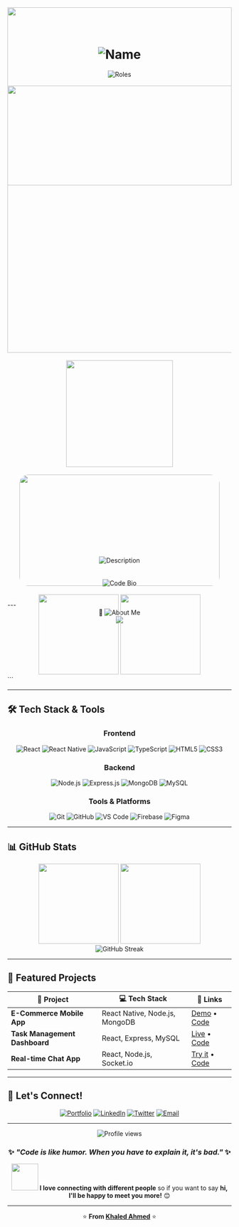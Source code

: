 <div align="center">
<!-- Smooth Gradient Background -->
<img width="100%" height="400" src="https://capsule-render.vercel.app/api?type=waving&color=gradient&customColorList=12&height=400&section=header&text=&animation=fadeIn&fontAlignY=50"/>
<div style="margin-top: -350px;">
<!-- Beautiful Floating Name -->
<h1>
  <img src="https://readme-typing-svg.demolab.com?font=Poppins&weight=600&size=55&duration=1500&pause=3000&color=FFFFFF&center=true&vCenter=true&width=500&height=80&lines=Khaled+Ahmed" alt="Name" />
</h1>
<!-- Elegant Role Animation -->
<img src="https://readme-typing-svg.demolab.com?font=Poppins&weight=300&size=24&duration=3000&pause=1000&color=E0E7FF&center=true&vCenter=true&width=600&height=60&lines=Frontend+Developer+✨;Software+Engineer+🚀;React+%26+Node.js+Expert+⚛️;Mobile+App+Developer+📱" alt="Roles" />
<br><br>
<!-- Minimalist Wave Separator -->
<img src="https://raw.githubusercontent.com/andreasbm/readme/master/assets/lines/rainbow.png" width="600"/>
<br><br>
<!-- Clean Tech Stack -->
<img src="https://skillicons.dev/icons?i=react,nodejs,javascript,typescript&perline=4" width="240"/>
<br><br>
<!-- Simple Elegant GIF -->
<img src="https://media.giphy.com/media/RbDKaczqWovIugyJmW/giphy.gif" width="450" height="250" style="border-radius: 20px;"/>
</div>
</div>
<br><br>
---

<div align="center">🚀 <img src="https://readme-typing-svg.demolab.com?font=Poppins&weight=600&size=32&duration=2000&pause=1000&color=6366F1&center=true&vCenter=true&width=200&height=50&lines=About+Me" alt="About Me" /></div>
<div align="center">
<img src="https://capsule-render.vercel.app/api?type=rect&color=gradient&customColorList=14&height=200&section=header&text=&animation=fadeIn&fontAlignY=50"/>
<div style="margin-top: -150px;">
<!-- Animated Description -->
<img src="https://readme-typing-svg.demolab.com?font=Poppins&weight=400&size=20&duration=3000&pause=1500&color=FFFFFF&center=true&vCenter=true&multiline=true&width=700&height=120&lines=Passionate+Frontend+Developer+from+Egypt+🇪🇬;Building+modern+web+%26+mobile+applications;Turning+creative+ideas+into+digital+reality;Always+learning+and+exploring+new+technologies" alt="Description" />
</div>
<br><br>
<!-- Code Block Style Bio -->
<img src="https://readme-typing-svg.demolab.com?font=JetBrains+Mono&size=16&duration=2500&pause=2000&color=10B981&center=true&vCenter=true&multiline=true&width=600&height=150&lines=const+developer+%3D+%7B;++name%3A+'Khaled+Ahmed'%2C;++location%3A+'Egypt+🇪🇬'%2C;++expertise%3A+%5B'React'%2C+'Node.js'%5D%2C;++passion%3A+'Creating+amazing+UX'%2C;++currentlyLearning%3A+'AI+%26+Web3';%7D%3B" alt="Code Bio" />
<br><br>
<!-- Floating Stats Cards -->
<img src="https://github-readme-stats.vercel.app/api?username=khaledahmed&show_icons=true&theme=tokyonight&hide_border=true&bg_color=0D1117&title_color=6366F1&icon_color=10B981&text_color=C9D1D9" height="180"/>
<img src="https://github-readme-stats.vercel.app/api/top-langs/?username=khaledahmed&layout=compact&theme=tokyonight&hide_border=true&bg_color=0D1117&title_color=6366F1" height="180"/>
</div>
```

<br clear="right"/>

---

## 🛠️ Tech Stack & Tools

<div align="center">

### **Frontend**
![React](https://img.shields.io/badge/React-20232A?style=for-the-badge&logo=react&logoColor=61DAFB)
![React Native](https://img.shields.io/badge/React_Native-20232A?style=for-the-badge&logo=react&logoColor=61DAFB)
![JavaScript](https://img.shields.io/badge/JavaScript-323330?style=for-the-badge&logo=javascript&logoColor=F7DF1E)
![TypeScript](https://img.shields.io/badge/TypeScript-007ACC?style=for-the-badge&logo=typescript&logoColor=white)
![HTML5](https://img.shields.io/badge/HTML5-E34F26?style=for-the-badge&logo=html5&logoColor=white)
![CSS3](https://img.shields.io/badge/CSS3-1572B6?style=for-the-badge&logo=css3&logoColor=white)

### **Backend**
![Node.js](https://img.shields.io/badge/Node.js-43853D?style=for-the-badge&logo=node.js&logoColor=white)
![Express.js](https://img.shields.io/badge/Express.js-404D59?style=for-the-badge&logo=express)
![MongoDB](https://img.shields.io/badge/MongoDB-4EA94B?style=for-the-badge&logo=mongodb&logoColor=white)
![MySQL](https://img.shields.io/badge/MySQL-005C84?style=for-the-badge&logo=mysql&logoColor=white)

### **Tools & Platforms**
![Git](https://img.shields.io/badge/Git-F05032?style=for-the-badge&logo=git&logoColor=white)
![GitHub](https://img.shields.io/badge/GitHub-100000?style=for-the-badge&logo=github&logoColor=white)
![VS Code](https://img.shields.io/badge/VS_Code-0078D4?style=for-the-badge&logo=visual%20studio%20code&logoColor=white)
![Firebase](https://img.shields.io/badge/Firebase-039BE5?style=for-the-badge&logo=Firebase&logoColor=white)
![Figma](https://img.shields.io/badge/Figma-F24E1E?style=for-the-badge&logo=figma&logoColor=white)

</div>

---

## 📊 GitHub Stats

<div align="center">
  <img height="180em" src="https://github-readme-stats.vercel.app/api?username=khaledahmed&show_icons=true&theme=tokyonight&include_all_commits=true&count_private=true"/>
  <img height="180em" src="https://github-readme-stats.vercel.app/api/top-langs/?username=khaledahmed&layout=compact&langs_count=7&theme=tokyonight"/>
</div>

<div align="center">
  <img src="https://github-readme-streak-stats.herokuapp.com/?user=khaledahmed&theme=tokyonight" alt="GitHub Streak" />
</div>

---

## 🎯 Featured Projects

<div align="center">

| 🌟 **Project** | 💻 **Tech Stack** | 🔗 **Links** |
|---|---|---|
| **E-Commerce Mobile App** | React Native, Node.js, MongoDB | [Demo](https://example.com) • [Code](https://github.com/khaledahmed/ecommerce-app) |
| **Task Management Dashboard** | React, Express, MySQL | [Live](https://example.com) • [Code](https://github.com/khaledahmed/task-manager) |
| **Real-time Chat App** | React, Node.js, Socket.io | [Try it](https://example.com) • [Code](https://github.com/khaledahmed/chat-app) |

</div>

---

## 🤝 Let's Connect!

<div align="center">

[![Portfolio](https://img.shields.io/badge/Portfolio-FF5722?style=for-the-badge&logo=todoist&logoColor=white)](https://khaledahmed.dev)
[![LinkedIn](https://img.shields.io/badge/LinkedIn-0077B5?style=for-the-badge&logo=linkedin&logoColor=white)](https://linkedin.com/in/khaled-ahmed-dev)
[![Twitter](https://img.shields.io/badge/Twitter-1DA1F2?style=for-the-badge&logo=twitter&logoColor=white)](https://twitter.com/khaledahmed_dev)
[![Email](https://img.shields.io/badge/Email-D14836?style=for-the-badge&logo=gmail&logoColor=white)](mailto:khaled.ahmed.dev@gmail.com)

</div>

---

<div align="center">
  <img src="https://komarev.com/ghpvc/?username=khaledahmed&color=blueviolet&style=flat-square&label=Profile+Views" alt="Profile views" />
  
  ### ✨ *"Code is like humor. When you have to explain it, it's bad."* ✨
  
  <img src="https://media.giphy.com/media/LnQjpWaON8nhr21vNW/giphy.gif" width="60"> <b>I love connecting with different people</b> so if you want to say <b>hi, I'll be happy to meet you more!</b> 😊
</div>

---

<div align="center">
  
  ⭐️ **From [Khaled Ahmed](https://github.com/khaledahmed)** ⭐️
  
</div>
